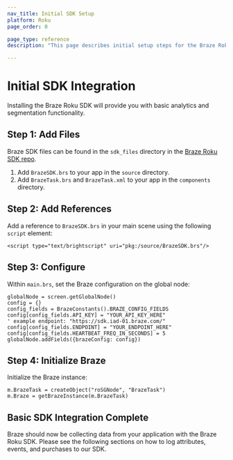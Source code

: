 ```yaml
---
nav_title: Initial SDK Setup
platform: Roku
page_order: 0

page_type: reference
description: "This page describes initial setup steps for the Braze Roku SDK."

---
```


# Initial SDK Integration

Installing the Braze Roku SDK will provide you with basic analytics and segmentation functionality.

## Step 1: Add Files

Braze SDK files can be found in the `sdk_files` directory in the [Braze Roku SDK repo](https://github.com/Appboy/appboy-roku-sdk).

1. Add `BrazeSDK.brs` to your app in the `source` directory.
2. Add `BrazeTask.brs` and `BrazeTask.xml` to your app in the `components` directory.

## Step 2: Add References

Add a reference to `BrazeSDK.brs` in your main scene using the following `script` element:

```
<script type="text/brightscript" uri="pkg:/source/BrazeSDK.brs"/>
```

## Step 3: Configure

Within `main.brs`, set the Braze configuration on the global node:

```
globalNode = screen.getGlobalNode()
config = {}
config_fields = BrazeConstants().BRAZE_CONFIG_FIELDS
config[config_fields.API_KEY] = "YOUR_API_KEY_HERE"
' example endpoint: "https://sdk.iad-01.braze.com/"
config[config_fields.ENDPOINT] = "YOUR_ENDPOINT_HERE"
config[config_fields.HEARTBEAT_FREQ_IN_SECONDS] = 5
globalNode.addFields({brazeConfig: config})
```

## Step 4: Initialize Braze

Initialize the Braze instance:

```
m.BrazeTask = createObject("roSGNode", "BrazeTask")
m.Braze = getBrazeInstance(m.BrazeTask)
```

## Basic SDK Integration Complete

Braze should now be collecting data from your application with the Braze Roku SDK. Please see the following sections on how to log attributes, events, and purchases to our SDK.
